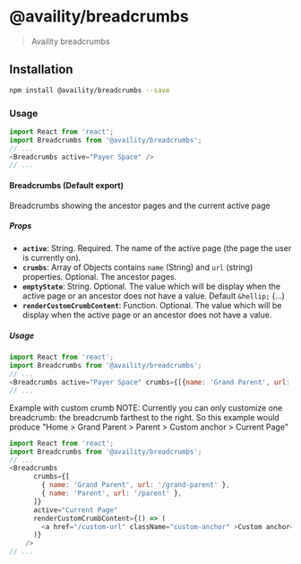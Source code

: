 # @availity/breadcrumbs

> Availity breadcrumbs

## Installation

```bash
npm install @availity/breadcrumbs --save
```

### Usage

```javascript
import React from 'react';
import Breadcrumbs from '@availity/breadcrumbs';
// ... 
<Breadcrumbs active="Payer Space" />
// ...
```

#### Breadcrumbs (Default export)
Breadcrumbs showing the ancestor pages and the current active page

##### Props

- **`active`**: String. Required. The name of the active page (the page the user is currently on).
- **`crumbs`**: Array of Objects contains `name` (String) and `url` (string) properties. Optional. The ancestor pages.
- **`emptyState`**: String. Optional. The value which will be display when the active page or an ancestor does not have a value. Default `&hellip;` (&hellip;)
- **`renderCustomCrumbContent`**: Function. Optional. The value which will be display when the active page or an ancestor does not have a value.

##### Usage

```javascript
import React from 'react';
import Breadcrumbs from '@availity/breadcrumbs';
// ... 
<Breadcrumbs active="Payer Space" crumbs={[{name: 'Grand Parent', url: '/grand-parent'}, {name: 'Parent', url: '/parent'}, ]} />
// ...
```

Example with custom crumb
NOTE: Currently you can only customize one breadcrumb: the breadcrumb farthest to the right. So this example would produce "Home > Grand Parent > Parent > Custom anchor > Current Page"
```javascript
import React from 'react';
import Breadcrumbs from '@availity/breadcrumbs';
// ...
<Breadcrumbs
      crumbs={[
        { name: 'Grand Parent', url: '/grand-parent' },
        { name: 'Parent', url: '/parent' },
      ]}
      active="Current Page"
      renderCustomCrumbContent={() => (
        <a href="/custom-url" className="custom-anchor" >Custom anchor</a>
      )}
    />
// ...
```

